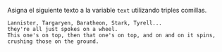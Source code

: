 
Asigna el siguiente texto a la variable `text` utilizando triples comillas.

```text
Lannister, Targaryen, Baratheon, Stark, Tyrell...
they're all just spokes on a wheel.
This one's on top, then that one's on top, and on and on it spins,
crushing those on the ground.
```
